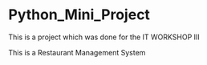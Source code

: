 # Python_Mini_Project
<p>This is a project which was done for the IT WORKSHOP III</p>
This is a Restaurant Management System 

